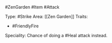 #ZenGarden #Item #Attack

Type: #Strike
Area: [[Zen Garden]]
Traits:
- #FriendlyFire

Speciality: Chance of doing a #Heal attack instead.